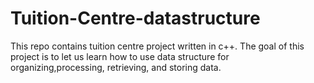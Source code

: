 # Tuition-Centre-datastructure

This repo contains tuition centre project written in c++. The goal of this project is to let us learn how to use data structure for organizing,processing, retrieving, and storing data.
